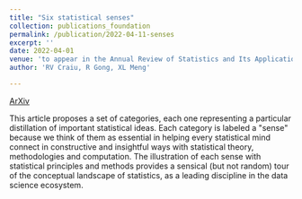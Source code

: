 ```yaml
---
title: "Six statistical senses"
collection: publications_foundation
permalink: /publication/2022-04-11-senses
excerpt: ''
date: 2022-04-01
venue: 'to appear in the Annual Review of Statistics and Its Application'
author: 'RV Craiu, R Gong, XL Meng'

---
```


[ArXiv](https://arxiv.org/abs/2204.05313) 


This article proposes a set of categories, each one representing a particular distillation of important statistical ideas. Each category is labeled a "sense" because we think of them as essential in helping every statistical mind connect in constructive and insightful ways with statistical theory, methodologies and computation. The illustration of each sense with statistical principles and methods provides a sensical (but not random) tour of the conceptual landscape of statistics, as a leading discipline in the data science ecosystem.
